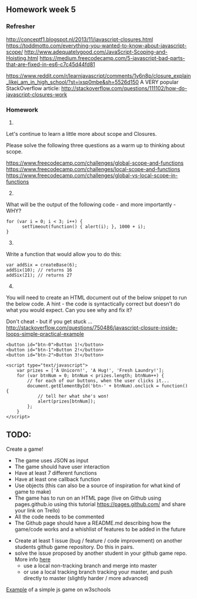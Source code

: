 ## Homework week 5

### Refresher
http://conceptf1.blogspot.nl/2013/11/javascript-closures.html
https://toddmotto.com/everything-you-wanted-to-know-about-javascript-scope/
http://www.adequatelygood.com/JavaScript-Scoping-and-Hoisting.html
https://medium.freecodecamp.com/5-javascript-bad-parts-that-are-fixed-in-es6-c7c45d44fd81

https://www.reddit.com/r/learnjavascript/comments/1v6n8p/closure_explain_likei_am_in_high_school/?st=ixsp0mbe&sh=5526d150
A VERY popular StackOverflow article:
http://stackoverflow.com/questions/111102/how-do-javascript-closures-work

### Homework 

1. 
Let's continue to learn a little more about scope and Closures. 

Please solve the following three questions as a warm up to thinking about scope. 

https://www.freecodecamp.com/challenges/global-scope-and-functions
https://www.freecodecamp.com/challenges/local-scope-and-functions
https://www.freecodecamp.com/challenges/global-vs-local-scope-in-functions

2. 
What will be the output of the following code - and more importantly - WHY? 

```
for (var i = 0; i < 3; i++) {
      setTimeout(function() { alert(i); }, 1000 + i);
}
```

3. 
Write a function that would allow you to do this: 

```
var addSix = createBase(6);
addSix(10); // returns 16
addSix(21); // returns 27
```

4. 
You will need to create an HTML document out of the below snippet to run the below code. A hint - the code is syntactically correct but doesn't do what you would expect. Can you see why and fix it?  

Don't cheat - but if you get stuck ... http://stackoverflow.com/questions/750486/javascript-closure-inside-loops-simple-practical-example

```
<button id="btn-0">Button 1!</button>
<button id="btn-1">Button 2!</button>
<button id="btn-2">Button 3!</button>

<script type="text/javascript">
    var prizes = ['A Unicorn!', 'A Hug!', 'Fresh Laundry!'];
    for (var btnNum = 0; btnNum < prizes.length; btnNum++) {
        // for each of our buttons, when the user clicks it...
        document.getElementById('btn-' + btnNum).onclick = function() {
            // tell her what she's won!
            alert(prizes[btnNum]);
        };
    }
</script>
```


## TODO:

Create a game!
 * The game uses JSON as input
 * The game should have user interaction
 * Have at least 7 different functions
 * Have at least one callback function 
 * Use objects (this can also be a source of inspiration for what kind of game to make)
 * The game has to run on an HTML page (live on Github using pages.github.io using this tutorial https://pages.github.com/ and share your link on Trello)
 * All the code needs to be commented
 * The Github page should have a README.md describing how the game/code works and a whishlist of features to be added in the future

- Create at least 1 issue (bug / feature / code improvement) on another students github game repository. Do this in pairs.
-  solve the issue proposed by another student in your github game repo. More info [here](https://hackyourfuture.slack.com/files/michahell/F31BX1XT6/Merging_a_local_branch_into_master)
    - use a local non-tracking branch and merge into master
    - or use a local tracking branch tracking your master, and push directly to master (slightly harder / more advanced)

[Example](https://www.w3schools.com/graphics/game_intro.asp) of a simple js game on w3schools
